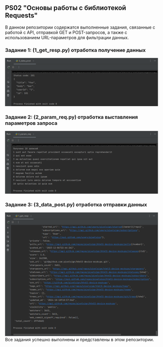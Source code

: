 ## PS02 "Основы работы с библиотекой Requests"
В данном репозитории содержатся выполненные задания, связанные с работой с API, отправкой GET и POST-запросов, а также с использованием URL-параметров для фильтрации данных.

### Задание 1: (1_get_resp.py) отработка получение данных
![1.png](1.png)
### Задание 2: (2_param_req.py) отработка выставления параметров запроса
![2.png](2.png)
### Задание 3: (3_data_post.py) отработка отправки данных
![3.png](3.png)
Все задания успешно выполнены и представлены в этом репозитории.